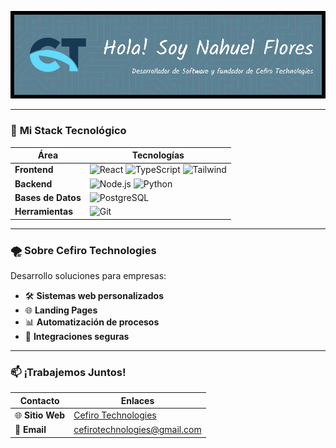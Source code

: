 ![Header](./bannergithub.png)

---

### 🚀 **Mi Stack Tecnológico**

| **Área**       | **Tecnologías**                                                                                                      |
|----------------|----------------------------------------------------------------------------------------------------------------------|
| **Frontend**   | ![React](https://img.shields.io/badge/-React-61DAFB?logo=react) ![TypeScript](https://img.shields.io/badge/-TypeScript-3178C6?logo=typescript) ![Tailwind](https://img.shields.io/badge/-Tailwind-06B6D4?logo=tailwind-css) |
| **Backend**    | ![Node.js](https://img.shields.io/badge/-Node.js-339933?logo=node.js) ![Python](https://img.shields.io/badge/-Python-3776AB?logo=python) |
| **Bases de Datos** | ![PostgreSQL](https://img.shields.io/badge/-PostgreSQL-4169E1?logo=postgresql) |
| **Herramientas** | ![Git](https://img.shields.io/badge/-Git-F05032?logo=git) |

---

### 🌪️ **Sobre Cefiro Technologies**

Desarrollo soluciones para empresas:
- 🛠️ **Sistemas web personalizados**
- 🌐 **Landing Pages**
- 📊 **Automatización de procesos**
- 🔐 **Integraciones seguras**

---

### 📫 **¡Trabajemos Juntos!**

| **Contacto**               | **Enlaces**                                                                 |
|----------------------------|-----------------------------------------------------------------------------|
| 🌐 **Sitio Web**           | [Cefiro Technologies](https://www.cefiro-tech.com)                         |
| 📧 **Email**               | [cefirotechnologies@gmail.com](mailto:cefirotechnologies@gmail.com)        |

